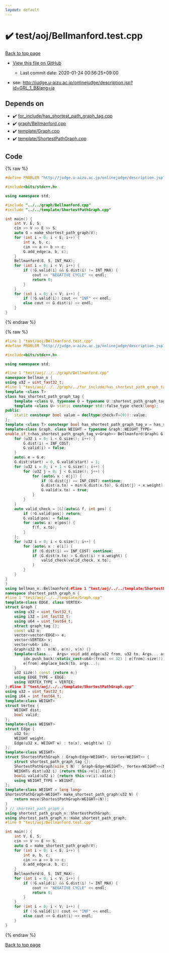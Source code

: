 ```yaml
---
layout: default
---
```


<!-- mathjax config similar to math.stackexchange -->
<script type="text/javascript" async
  src="https://cdnjs.cloudflare.com/ajax/libs/mathjax/2.7.5/MathJax.js?config=TeX-MML-AM_CHTML">
</script>
<script type="text/x-mathjax-config">
  MathJax.Hub.Config({
    TeX: { equationNumbers: { autoNumber: "AMS" }},
    tex2jax: {
      inlineMath: [ ['$','$'] ],
      processEscapes: true
    },
    "HTML-CSS": { matchFontHeight: false },
    displayAlign: "left",
    displayIndent: "2em"
  });
</script>

<script type="text/javascript" src="https://cdnjs.cloudflare.com/ajax/libs/jquery/3.4.1/jquery.min.js"></script>
<script src="https://cdn.jsdelivr.net/npm/jquery-balloon-js@1.1.2/jquery.balloon.min.js" integrity="sha256-ZEYs9VrgAeNuPvs15E39OsyOJaIkXEEt10fzxJ20+2I=" crossorigin="anonymous"></script>
<script type="text/javascript" src="../../../assets/js/copy-button.js"></script>
<link rel="stylesheet" href="../../../assets/css/copy-button.css" />


# :heavy_check_mark: test/aoj/Bellmanford.test.cpp

<a href="../../../index.html">Back to top page</a>

* <a href="{{ site.github.repository_url }}/blob/master/test/aoj/Bellmanford.test.cpp">View this file on GitHub</a>
    - Last commit date: 2020-01-24 00:56:25+09:00


* see: <a href="http://judge.u-aizu.ac.jp/onlinejudge/description.jsp?id=GRL_1_B&lang=ja">http://judge.u-aizu.ac.jp/onlinejudge/description.jsp?id=GRL_1_B&lang=ja</a>


## Depends on

* :heavy_check_mark: <a href="../../../library/for_include/has_shortest_path_graph_tag.cpp.html">for_include/has_shortest_path_graph_tag.cpp</a>
* :heavy_check_mark: <a href="../../../library/graph/Bellmanford.cpp.html">graph/Bellmanford.cpp</a>
* :heavy_check_mark: <a href="../../../library/template/Graph.cpp.html">template/Graph.cpp</a>
* :heavy_check_mark: <a href="../../../library/template/ShortestPathGraph.cpp.html">template/ShortestPathGraph.cpp</a>


## Code

<a id="unbundled"></a>
{% raw %}
```cpp
#define PROBLEM "http://judge.u-aizu.ac.jp/onlinejudge/description.jsp?id=GRL_1_B&lang=ja"

#include<bits/stdc++.h>

using namespace std;

#include "../../graph/Bellmanford.cpp"
#include "../../template/ShortestPathGraph.cpp"

int main() {
	int V, E, S;
	cin >> V >> E >> S;
	auto G = make_shortest_path_graph(V);
	for (int i = 0; i < E; i++) {
		int a, b, c;
		cin >> a >> b >> c;
		G.add_edge(a, b, c);
	}
	Bellmanford(G, S, INT_MAX);
	for (int i = 0; i < V; i++) {
		if (!G.valid(i) && G.dist(i) != INT_MAX) {
			cout << "NEGATIVE CYCLE" << endl;
			return 0;
		}
	}
	for (int i = 0; i < V; i++) {
		if (!G.valid(i)) cout << "INF" << endl;
		else cout << G.dist(i) << endl;
	}
}
```
{% endraw %}

<a id="bundled"></a>
{% raw %}
```cpp
#line 1 "test/aoj/Bellmanford.test.cpp"
#define PROBLEM "http://judge.u-aizu.ac.jp/onlinejudge/description.jsp?id=GRL_1_B&lang=ja"

#include<bits/stdc++.h>

using namespace std;

#line 1 "test/aoj/../../graph/Bellmanford.cpp"
namespace bellman_n {
using u32 = uint_fast32_t;
#line 1 "test/aoj/../../graph/../for_include/has_shortest_path_graph_tag.cpp"
template <class T>
class has_shortest_path_graph_tag {
	template <class U, typename O = typename U::shortest_path_graph_tag> static constexpr std::true_type check(int);
	template <class U> static constexpr std::false_type check(long);
public:
	static constexpr bool value = decltype(check<T>(0))::value;
};
template <class T> constexpr bool has_shortest_path_graph_tag_v = has_shortest_path_graph_tag<T>::value;#line 4 "test/aoj/../../graph/Bellmanford.cpp"
template<class Graph, class WEIGHT = typename Graph::WEIGHT_TYPE>
enable_if_t<has_shortest_path_graph_tag_v<Graph>> Bellmanford(Graph& G, u32 start, WEIGHT INF_COST) {
	for (u32 i = 0; i < G.size(); i++) {
		G.dist(i) = INF_COST;
		G.valid(i) = false;
	}
	auto& e = G.e;
	G.dist(start) = 0, G.valid(start) = 1;
	for (u32 i = 0; i + 1 < G.size(); i++) {
		for (u32 j = 0; j < G.size(); j++) {
			for (auto& x : e[j]) {
				if (G.dist(j) == INF_COST) continue;
				G.dist(x.to) = min(G.dist(x.to), G.dist(j) + x.weight);
				G.valid(x.to) = true;
			}
		}
	}
	auto valid_check = [&](auto&& f, int pos) {
		if (!G.valid(pos)) return;
		G.valid(pos) = false;
		for (auto& x: e[pos]) {
			f(f, x.to);
		}
	};
	for (u32 i = 0; i < G.size(); i++) {
		for (auto& x : e[i]) {
			if (G.dist(i) == INF_COST) continue;
			if (G.dist(x.to) > G.dist(i) + x.weight) {
				valid_check(valid_check, x.to);
			}
		}
	}
}
}
using bellman_n::Bellmanford;#line 1 "test/aoj/../../template/ShortestPathGraph.cpp"
namespace shortest_path_graph_n {
#line 1 "test/aoj/../../template/Graph.cpp"
template<class EDGE, class VERTEX>
struct Graph {
	using u32 = uint_fast32_t;
	using i32 = int_fast32_t;
	using u64 = uint_fast64_t;
	struct graph_tag {};
	const u32 n;
	vector<vector<EDGE>> e;
	vector<VERTEX> v;
	vector<u64> idx;
	Graph(u32 N) : n(N), e(n), v(n) {}
	template<class...  Args> void add_edge(u32 from, u32 to, Args... args) {
		idx.push_back((static_cast<u64>(from) << 32) | e[from].size());
		e[from].emplace_back(to, args...);
	}
	u32 size() const {return n;}
	using EDGE_TYPE = EDGE;
	using VERTEX_TYPE = VERTEX;
};#line 3 "test/aoj/../../template/ShortestPathGraph.cpp"
using u32 = uint_fast32_t;
using i64 = int_fast64_t;
template<class WEIGHT>
struct Vertex {
	WEIGHT dist;
	bool valid;
};
template<class WEIGHT>
struct Edge {
	u32 to;
	WEIGHT weight;
	Edge(u32 x, WEIGHT w) : to(x), weight(w) {}
};
template<class WEIGHT>
struct ShortestPathGraph : Graph<Edge<WEIGHT>, Vertex<WEIGHT>> {
	struct shortest_path_graph_tag {};
	ShortestPathGraph(size_t N) : Graph<Edge<WEIGHT>, Vertex<WEIGHT>>(N) {}
	WEIGHT& dist(u32 i) {return this->v[i].dist;}
	bool& valid(u32 i) {return this->v[i].valid;}
	using WEIGHT_TYPE = WEIGHT;
};
template<class WEIGHT = long long>
ShortestPathGraph<WEIGHT> make_shortest_path_graph(u32 N) {
	return move(ShortestPathGraph<WEIGHT>(N));
}
} // shortest_path_graph_n
using shortest_path_graph_n::ShortestPathGraph;
using shortest_path_graph_n::make_shortest_path_graph;
#line 9 "test/aoj/Bellmanford.test.cpp"

int main() {
	int V, E, S;
	cin >> V >> E >> S;
	auto G = make_shortest_path_graph(V);
	for (int i = 0; i < E; i++) {
		int a, b, c;
		cin >> a >> b >> c;
		G.add_edge(a, b, c);
	}
	Bellmanford(G, S, INT_MAX);
	for (int i = 0; i < V; i++) {
		if (!G.valid(i) && G.dist(i) != INT_MAX) {
			cout << "NEGATIVE CYCLE" << endl;
			return 0;
		}
	}
	for (int i = 0; i < V; i++) {
		if (!G.valid(i)) cout << "INF" << endl;
		else cout << G.dist(i) << endl;
	}
}
```
{% endraw %}

<a href="../../../index.html">Back to top page</a>

